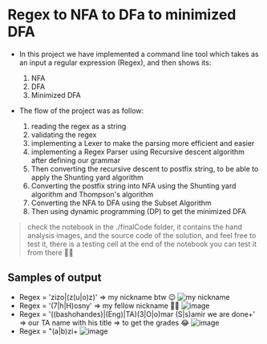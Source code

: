 # Regex to NFA to DFa to minimized DFA

* In this project we have implemented a command line tool which takes as an input a regular expression (Regex), and then shows its:
  1. NFA
  2. DFA
  3. Minimized DFA

* The flow of the project was as follow:
    1. reading the regex as a string
    2. validating the regex
    3. implementing a Lexer to make the parsing more efficient and easier
    4. implementing a Regex Parser using Recursive descent algorithm after defining our grammar
    5. Then converting the recursive descent to postfix string, to be able to apply the Shunting yard algorithm 
    6. Converting the postfix string into NFA using the Shunting yard algorithm and Thompson's algorithm
    7. Converting the NFA to DFA using the Subset Algorithm
    8. Then using dynamic programming (DP) to get the minimized DFA

> check the notebook in the ./finalCode folder, it contains the hand analysis images, and the source code of the solution, and feel free to test it, there is a testing cell at the end of the notebook you can test it from there 🫡💓

## Samples of output
* Regex = 'zizo|(z(u|o)z)' => my nickname btw 😉
  ![my nickname](https://github.com/abdelazizSalah/RegExp_NFA_DFA_DFAMinimization/assets/71516308/0f32bff0-2b29-4487-add9-0d362ed8cbe0)
* Regex = '(7|h|H)osny' => my fellow nickname 💓🫡
  ![image](https://github.com/abdelazizSalah/RegExp_NFA_DFA_DFAMinimization/assets/71516308/907aaf38-7dca-4b14-9701-6ed2ae49cd1c)
* Regex = '((bashohandes)|(Eng)|TA)(3|O|o)mar (S|s)amir we are done+' => our TA name with his title => to get the grades 😂
  ![image](https://github.com/abdelazizSalah/RegExp_NFA_DFA_DFAMinimization/assets/71516308/ec48b9fc-9769-4c31-aa2a-40a240c95356)
* Regex = "(a|b)zi+
  ![image](https://github.com/abdelazizSalah/RegExp_NFA_DFA_DFAMinimization/assets/71516308/3ae7d6f6-d4b5-4217-a460-502c6bcd81bd)




  
